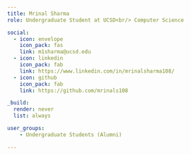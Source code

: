 ```yaml
---
title: Mrinal Sharma
role: Undergraduate Student at UCSD<br/> Computer Science

social:
  - icon: envelope
    icon_pack: fas
    link: m1sharma@ucsd.edu
  - icon: linkedin
    icon_pack: fab
    link: https://www.linkedin.com/in/mrinalsharma108/
  - icon: github
    icon_pack: fab
    link: https://github.com/mrinals108

_build:
  render: never
  list: always

user_groups:
    - Undergraduate Students (Alumni)

---
```

